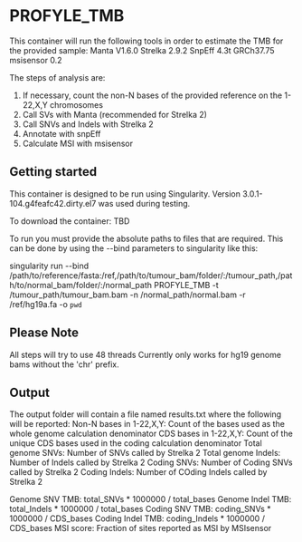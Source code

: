 # PROFYLE_TMB

This container will run the following tools in order to estimate the 
	TMB for the provided sample:
	Manta V1.6.0
	Strelka 2.9.2
	SnpEff 4.3t GRCh37.75
	msisensor 0.2
        
 
The steps of analysis are:
1. If necessary, count the non-N bases of the provided reference on the 1-22,X,Y chromosomes
1. Call SVs with Manta (recommended for Strelka 2)
1. Call SNVs and Indels with Strelka 2
1. Annotate with snpEff
1. Calculate MSI with msisensor

## Getting started

This container is designed to be run using Singularity. Version 3.0.1-104.g4feafc42.dirty.el7 was used during testing.

To download the container: TBD

To run you must provide the absolute paths to files that are required.
This can be done by using the --bind parameters to singularity like this:

singularity run --bind /path/to/reference/fasta:/ref,/path/to/tumour_bam/folder/:/tumour_path,/path/to/normal_bam/folder/:/normal_path PROFYLE_TMB -t /tumour_path/tumour_bam.bam -n  /normal_path/normal.bam -r /ref/hg19a.fa -o `pwd`

## Please Note   
All steps will try to use 48 threads
Currently only works for hg19 genome bams without the 'chr' prefix.

## Output
The output folder will contain a file named results.txt where the following will be reported:
Non-N bases in 1-22,X,Y:    Count of the bases used as the whole genome calculation denominator
CDS bases in 1-22,X,Y:      Count of the unique CDS bases used in the coding calculation denominator
Total genome SNVs:          Number of SNVs called by Strelka 2
Total genome Indels:        Number of Indels called by Strelka 2
Coding SNVs:                Number of Coding SNVs called by Strelka 2
Coding Indels:              Number of COding Indels called by Strelka 2

Genome SNV TMB:             total_SNVs * 1000000 / total_bases
Genome Indel TMB:           total_Indels * 1000000 / total_bases
Coding SNV TMB:             coding_SNVs * 1000000 / CDS_bases
Coding Indel TMB:           coding_Indels * 1000000 / CDS_bases
MSI score:                  Fraction of sites reported as MSI by MSIsensor


